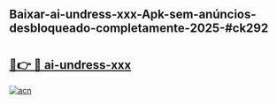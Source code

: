 ## Baixar-ai-undress-xxx-Apk-sem-anúncios-desbloqueado-completamente-2025-#ck292

# <h2><a href="https://ainizakaria.my?title=ai-undress-xxx&ref=20M">🔗👉 🔴 ai-undress-xxx</a></h2>

[![acn](https://github.com/user-attachments/assets/0f9c940e-d8b0-45ae-aac7-cd30a18b3e1c)](https://ainizakaria.my?title=ai-undress-xxx&ref=20M)

